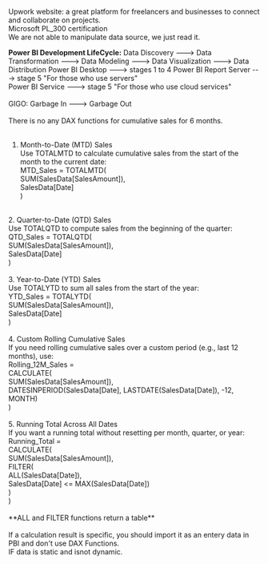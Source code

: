 Upwork website: a great platform for freelancers and businesses to connect and collaborate on projects.<br>
Microsoft PL_300 certification <br>
We are not able to manipulate data source, we just read it.<br>

**Power BI Development LifeCycle:** 
Data Discovery ---> Data Transformation ---> Data Modeling ---> Data Visualization ---> Data Distribution
Power BI Desktop ---> stages 1 to 4
Power BI Report Server ---> stage 5 "For those who use servers"<br>
Power BI Service ---> stage 5 "For those who use cloud services"<br>
<br>
GIGO: Garbage In ---> Garbage Out<br>
<br>
There is no any DAX functions for cumulative sales for 6 months.<br>
<br>
1. Month-to-Date (MTD) Sales<br>
Use TOTALMTD to calculate cumulative sales from the start of the month to the current date:<br>
MTD_Sales = TOTALMTD(<br>
    SUM(SalesData[SalesAmount]),<br>
    SalesData[Date]<br>
)<br>
<br>
2. Quarter-to-Date (QTD) Sales<br>
Use TOTALQTD to compute sales from the beginning of the quarter:<br>
QTD_Sales = TOTALQTD(<br>
    SUM(SalesData[SalesAmount]),<br>
    SalesData[Date]<br>
)<br>
<br>
3. Year-to-Date (YTD) Sales<br>
Use TOTALYTD to sum all sales from the start of the year:<br>
YTD_Sales = TOTALYTD(<br>
    SUM(SalesData[SalesAmount]),<br>
    SalesData[Date]<br>
)<br>
<br>
4. Custom Rolling Cumulative Sales<br>
If you need rolling cumulative sales over a custom period (e.g., last 12 months), use:<br>
Rolling_12M_Sales = <br>
CALCULATE(<br>
    SUM(SalesData[SalesAmount]),<br>
    DATESINPERIOD(SalesData[Date], LASTDATE(SalesData[Date]), -12, MONTH)<br>
)<br>
<br>
5. Running Total Across All Dates<br>
If you want a running total without resetting per month, quarter, or year:<br>
Running_Total = <br>
CALCULATE(<br>
    SUM(SalesData[SalesAmount]),<br>
    FILTER(<br>
        ALL(SalesData[Date]),<br>
        SalesData[Date] <= MAX(SalesData[Date])<br>
    )<br>
)<br>
<br>
**ALL and FILTER functions return a table**<br>
<br>
If a calculation result is specific, you should import it as an entery data in PBI and don't use DAX Functions.<br> 
IF data is static and isnot dynamic.<br>

